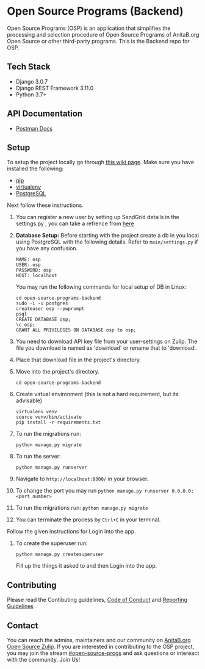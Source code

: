 # Open Source Programs (Backend)
Open Source Programs (OSP) is an application that simplifies the processing and selection procedure of Open Source Programs of AnitaB.org Open Source or other third-party programs. This is the Backend repo for OSP.

## Tech Stack
- Django 3.0.7
- Django REST Framework 3.11.0
- Python 3.7+

## API Documentation
- [Postman Docs](https://documenter.getpostman.com/view/11324046/Szzoaw1q?version=latest)

## Setup 
To setup the project locally go through [this wiki page](https://github.com/anitab-org/open-source-programs-web/wiki/Fork,-Clone,-Remote-and-Pull-Request).
Make sure you have installed the following:
* [pip](https://pip.pypa.io/en/stable/installing/)
* [virtualenv](https://pypi.org/project/virtualenv/)
* [PostgreSQL](https://www.postgresql.org/docs/9.5/install-procedure.html)

Next follow these instructions.

1. You can register a new user by setting up SendGrid details in the settings.py , you can take a refrence from [here](https://sendgrid.com/docs/for-developers/sending-email/integrating-with-the-smtp-api/)

2. **Database Setup:** Before starting with the project create a db in you local using PostgreSQL with the following details. Refer to `main/settings.py` if you have any confusion.

    ```
    NAME: osp
    USER: osp
    PASSWORD: osp
    HOST: localhost
    ``` 
    You may run the following commands for local setup of DB in Linux:

    ```
    cd open-source-programs-backend
    sudo -i -u postgres
    createuser osp --pwprompt
    psql
    CREATE DATABASE osp;
    \c osp;
    GRANT ALL PRIVILEGES ON DATABASE osp to osp;
    ```
3. You need to download API key file from your user-settings on Zulip. The file you download is named as 'download' or rename that to 'download'.
4. Place that download file in the project's directory.

5. Move into the project's directory.

    ```
    cd open-source-programs-backend
    ```
6. Create virtual environment (this is not a hard requirement, but its advisable)
    ```
    virtualenv venv
    source venv/bin/activate
    pip install -r requirements.txt
    ```
7. To run the migrations run: 
   ```
   python manage.py migrate
   ```
8. To run the server:
    ```
    python manage.py runserver
    ```
9. Navigate to `http://localhost:8000/` in your browser.
10. To change the port you may run `python manage.py runserver 0.0.0.0:<port_number>`
11. To run the migrations run: `python manage.py migrate`
12. You can terminate the process by `Ctrl+C` in your terminal.

Follow the given instructions for Login into the app.

1. To create the superuser run:
   ```
   python manage.py createsuperuser
   ````
   Fill up the things it asked to and then Login into the app.

## Contributing
Please read the Contibuting guidelines, [Code of Conduct](https://github.com/anitab-org/open-source-programs-backend/blob/develop/CODE_OF_CONDUCT.md) and [Reporting Guidelines](https://github.com/anitab-org/open-source-programs-backend/blob/develop/REPORTING_GUIDELINES.md)

## Contact
You can reach the admins, maintainers and our community on [AnitaB.org Open Source Zulip](https://anitab-org.zulipchat.com/). If you are interested in contributing to the OSP project, you may join the stream [#open-source-progs](https://anitab-org.zulipchat.com/#narrow/stream/237907-open-source-progs) and ask questions or intereact with the community. Join Us!

